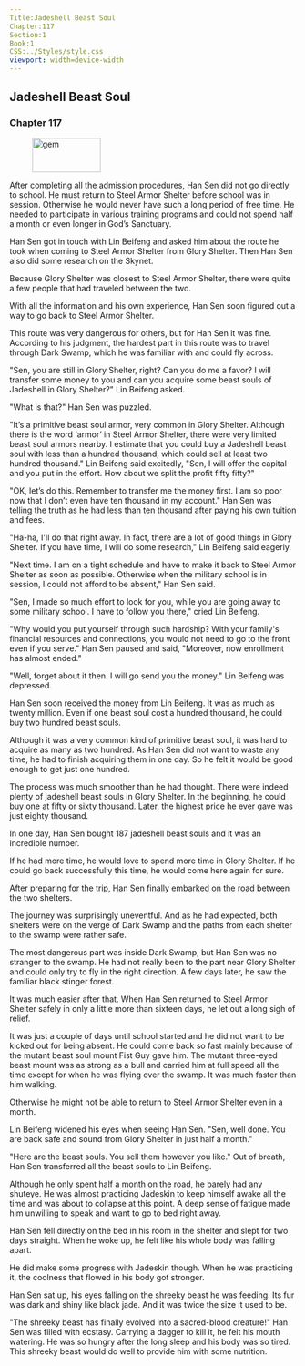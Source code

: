 ```yaml
---
Title:Jadeshell Beast Soul 
Chapter:117 
Section:1 
Book:1 
CSS:../Styles/style.css 
viewport: width=device-width
---
```

  
## Jadeshell Beast Soul
### Chapter 117
  
<figure>
	<img src="../Images/gem.gif" alt="gem" id="gem" width="120" height="60" />
</figure>
  

  
After completing all the admission procedures, Han Sen did not go directly to school. He must return to Steel Armor Shelter before school was in session. Otherwise he would never have such a long period of free time. He needed to participate in various training programs and could not spend half a month or even longer in God’s Sanctuary.

Han Sen got in touch with Lin Beifeng and asked him about the route he took when coming to Steel Armor Shelter from Glory Shelter. Then Han Sen also did some research on the Skynet.

Because Glory Shelter was closest to Steel Armor Shelter, there were quite a few people that had traveled between the two.

With all the information and his own experience, Han Sen soon figured out a way to go back to Steel Armor Shelter.

This route was very dangerous for others, but for Han Sen it was fine. According to his judgment, the hardest part in this route was to travel through Dark Swamp, which he was familiar with and could fly across.

"Sen, you are still in Glory Shelter, right? Can you do me a favor? I will transfer some money to you and can you acquire some beast souls of Jadeshell in Glory Shelter?" Lin Beifeng asked.

"What is that?" Han Sen was puzzled.

"It’s a primitive beast soul armor, very common in Glory Shelter. Although there is the word ‘armor’ in Steel Armor Shelter, there were very limited beast soul armors nearby. I estimate that you could buy a Jadeshell beast soul with less than a hundred thousand, which could sell at least two hundred thousand." Lin Beifeng said excitedly, "Sen, I will offer the capital and you put in the effort. How about we split the profit fifty fifty?"

"OK, let’s do this. Remember to transfer me the money first. I am so poor now that I don’t even have ten thousand in my account." Han Sen was telling the truth as he had less than ten thousand after paying his own tuition and fees.

"Ha-ha, I'll do that right away. In fact, there are a lot of good things in Glory Shelter. If you have time, I will do some research," Lin Beifeng said eagerly.

"Next time. I am on a tight schedule and have to make it back to Steel Armor Shelter as soon as possible. Otherwise when the military school is in session, I could not afford to be absent," Han Sen said.

"Sen, I made so much effort to look for you, while you are going away to some military school. I have to follow you there," cried Lin Beifeng.

"Why would you put yourself through such hardship? With your family's financial resources and connections, you would not need to go to the front even if you serve." Han Sen paused and said, "Moreover, now enrollment has almost ended."

"Well, forget about it then. I will go send you the money." Lin Beifeng was depressed.

Han Sen soon received the money from Lin Beifeng. It was as much as twenty million. Even if one beast soul cost a hundred thousand, he could buy two hundred beast souls.

Although it was a very common kind of primitive beast soul, it was hard to acquire as many as two hundred. As Han Sen did not want to waste any time, he had to finish acquiring them in one day. So he felt it would be good enough to get just one hundred.

The process was much smoother than he had thought. There were indeed plenty of jadeshell beast souls in Glory Shelter. In the beginning, he could buy one at fifty or sixty thousand. Later, the highest price he ever gave was just eighty thousand.

In one day, Han Sen bought 187 jadeshell beast souls and it was an incredible number.

If he had more time, he would love to spend more time in Glory Shelter. If he could go back successfully this time, he would come here again for sure.

After preparing for the trip, Han Sen finally embarked on the road between the two shelters.

The journey was surprisingly uneventful. And as he had expected, both shelters were on the verge of Dark Swamp and the paths from each shelter to the swamp were rather safe.

The most dangerous part was inside Dark Swamp, but Han Sen was no stranger to the swamp. He had not really been to the part near Glory Shelter and could only try to fly in the right direction. A few days later, he saw the familiar black stinger forest.

It was much easier after that. When Han Sen returned to Steel Armor Shelter safely in only a little more than sixteen days, he let out a long sigh of relief.

It was just a couple of days until school started and he did not want to be kicked out for being absent. He could come back so fast mainly because of the mutant beast soul mount Fist Guy gave him. The mutant three-eyed beast mount was as strong as a bull and carried him at full speed all the time except for when he was flying over the swamp. It was much faster than him walking.

Otherwise he might not be able to return to Steel Armor Shelter even in a month.

Lin Beifeng widened his eyes when seeing Han Sen. "Sen, well done. You are back safe and sound from Glory Shelter in just half a month."

"Here are the beast souls. You sell them however you like." Out of breath, Han Sen transferred all the beast souls to Lin Beifeng.

Although he only spent half a month on the road, he barely had any shuteye. He was almost practicing Jadeskin to keep himself awake all the time and was about to collapse at this point. A deep sense of fatigue made him unwilling to speak and want to go to bed right away.

Han Sen fell directly on the bed in his room in the shelter and slept for two days straight. When he woke up, he felt like his whole body was falling apart.

He did make some progress with Jadeskin though. When he was practicing it, the coolness that flowed in his body got stronger.

Han Sen sat up, his eyes falling on the shreeky beast he was feeding. Its fur was dark and shiny like black jade. And it was twice the size it used to be.

"The shreeky beast has finally evolved into a sacred-blood creature!" Han Sen was filled with ecstasy. Carrying a dagger to kill it, he felt his mouth watering. He was so hungry after the long sleep and his body was so tired. This shreeky beast would do well to provide him with some nutrition.